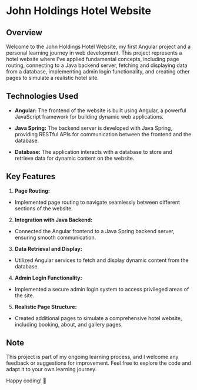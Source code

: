 # John Holdings Hotel Website

## Overview

Welcome to the John Holdings Hotel Website, my first Angular project and a personal learning journey in web development. This project represents a hotel website where I've applied fundamental concepts, including page routing, connecting to a Java backend server, fetching and displaying data from a database, implementing admin login functionality, and creating other pages to simulate a realistic hotel site.

## Technologies Used

- **Angular:** The frontend of the website is built using Angular, a powerful JavaScript framework for building dynamic web applications.

- **Java Spring:** The backend server is developed with Java Spring, providing RESTful APIs for communication between the frontend and the database.

- **Database:** The application interacts with a database to store and retrieve data for dynamic content on the website.

## Key Features

1. **Page Routing:**
  - Implemented page routing to navigate seamlessly between different sections of the website.

2. **Integration with Java Backend:**
  - Connected the Angular frontend to a Java Spring backend server, ensuring smooth communication.

3. **Data Retrieval and Display:**
  - Utilized Angular services to fetch and display dynamic content from the database.

4. **Admin Login Functionality:**
  - Implemented a secure admin login system to access privileged areas of the site.

5. **Realistic Page Structure:**
  - Created additional pages to simulate a comprehensive hotel website, including booking, about, and gallery pages.

## Note

This project is part of my ongoing learning process, and I welcome any feedback or suggestions for improvement. Feel free to explore the code and adapt it to your own learning journey.

Happy coding! 🚀
